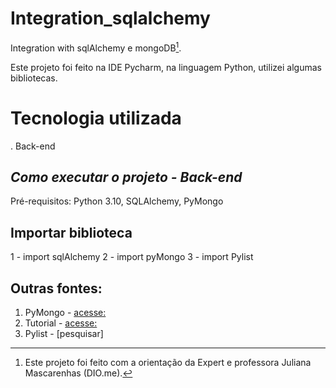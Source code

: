 # Integration_sqlalchemy
Integration with sqlAlchemy e mongoDB[^1].

Este projeto foi feito na IDE Pycharm, na linguagem Python, utilizei algumas bibliotecas.

# Tecnologia utilizada
. Back-end

## _*Como executar o projeto - Back-end*_
Pré-requisitos: Python 3.10, SQLAlchemy, PyMongo

## Importar biblioteca
1 - import sqlAlchemy
2 - import pyMongo
3 - import Pylist

## Outras fontes:
1. PyMongo - [acesse:](https://pymongo.readthedocs.io/en/stable/api/bson/index.html)
2. Tutorial - [acesse:](https://pymongo.readthedocs.io/en/stable/tutorial.html)
3. Pylist - [pesquisar]

[^1]: Este projeto foi feito com a orientação da Expert e professora Juliana Mascarenhas (DIO.me).
